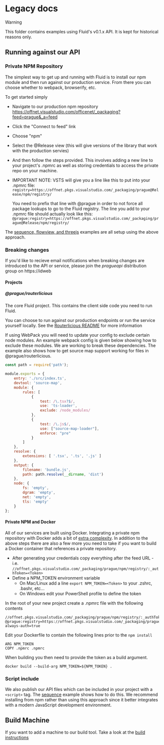 # Legacy docs

> [!WARNING]
> This folder contains examples using Fluid's v0.1.x API. It is kept for historical reasons only.

## Running against our API

### Private NPM Repository

The simplest way to get up and running with Fluid is to install our npm module and then run against our production
service. From there you can choose whether to webpack, browserify, etc.

To get started simply
* Navigate to our production npm repository https://offnet.visualstudio.com/officenet/_packaging?feed=prague&_a=feed
* Click the "Connect to feed" link
* Choose "npm"
* Select the @Release view (this will give versions of the library that work with the production servies)
* And then follow the steps provided. This involves adding a new line to your project's .npmrc as well as storing credentials to access the private repo on your machine.
* IMPORTANT NOTE: VSTS will give you a line like this to put into your .npmrc file:
  `registry=https://offnet.pkgs.visualstudio.com/_packaging/prague@Release/npm/registry/`

  You need to prefix that line with @prague in order to not force all package lookups to go to the Fluid registry. The line you add to your .npmrc file should actually look like this:
  `@prague:registry=https://offnet.pkgs.visualstudio.com/_packaging/prague@Release/npm/registry/`

The [sequence, flowview, and threejs](./api/examples) examples are all setup using the above approach.

### Breaking changes

If you'd like to recieve email notifications when breaking changes are introduced to the API or service, please join the *pragueapi* distribution group on https://idweb

#### Projects

##### @prague/routerlicious
The core Fluid project. This contains the client side code you need to run Fluid.

You can choose to run against our production endpoints or run the service yourself locally. See the [Routerlicious
README](../server/routerlicious) for more information

If using WebPack you will need to update your config to exclude certain node modules. An example webpack config is given
below showing how to exclude these modules. We are working to break these dependencies. The example also shows how
to get source map support working for files in @prague/routerlicious.

```javascript
const path = require('path');

module.exports = {
    entry: './src/index.ts',
    devtool: 'source-map',
    module: {
        rules: [
            {
                test: /\.tsx?$/,
                use: 'ts-loader',
                exclude: /node_modules/
            },
            {
                test: /\.js$/,
                use: ["source-map-loader"],
                enforce: "pre"
            }
        ]
    },
    resolve: {
        extensions: [ '.tsx', '.ts', '.js' ]
    },
    output: {
        filename: 'bundle.js',
        path: path.resolve(__dirname, 'dist')
    },
    node: {
        fs: 'empty',
        dgram: 'empty',
        net: 'empty',
        tls: 'empty'
    }
};
```

#### Private NPM and Docker

All of our services are built using Docker. Integrating a private npm repository with Docker adds a bit of [extra complexity](https://docs.npmjs.com/private-modules/docker-and-private-modules). In addition to the above steps there are also a few more you need to take if you want to build a Docker container that references a private repository.

* After generating your credentials copy everything after the feed URL - i.e. `//offnet.pkgs.visualstudio.com/_packaging/prague/npm/registry/:_authToken=<Token>`
* Define a NPM_TOKEN environment variable
    * On Mac/Linux add a line `export NPM_TOKEN=<Token>` to your .zshrc, .bashr, etc...
    * On Windows edit your PowerShell profile to define the token

In the root of your new project create a .npmrc file with the following contents

```
//offnet.pkgs.visualstudio.com/_packaging/prague/npm/registry/:_authToken=${NPM_TOKEN}
@prague:registry=https://offnet.pkgs.visualstudio.com/_packaging/prague/npm/registry/
always-auth=true
```

Edit your Dockerfile to contain the following lines prior to the `npm install`

```
ARG NPM_TOKEN
COPY .npmrc .npmrc
```

When building you then need to provide the token as a build argument.

```
docker build --build-arg NPM_TOKEN=${NPM_TOKEN} .
```

### Script include

We also publish our API files which can be included in your project with a `<script>` tag. The
[sequence](./api/examples/sequence) example shows how to do this. We recommend installing from npm rather than using
this approach since it better integrates with a modern JavaScript development environment.

## Build Machine

If you want to add a machine to our build tool. Take a look at the [build instructions](./build-machine.md)
